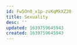 ```yaml
---
id: Fw5On0_x1p-zvKqMkXZ20
title: Sexuality
desc: ''
updated: 1639759645943
created: 1639759645943
---
```


